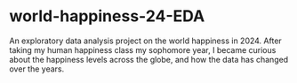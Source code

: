# world-happiness-24-EDA
An exploratory data analysis project on the world happiness in 2024. After taking my human happiness class my sophomore year, I became curious about the happiness levels across the globe, and how the data has changed over the years. 
